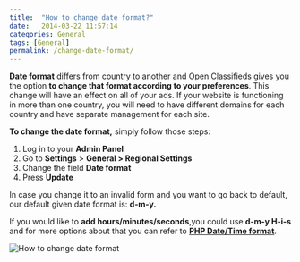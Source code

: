 ```yaml
---
title:  "How to change date format?"
date:   2014-03-22 11:57:14
categories: General
tags: [General]
permalink: /change-date-format/
---
```

**Date format** differs from country to another and Open Classifieds gives you the option **to change that format according to your preferences**. This change will have an effect on all of your ads. If your website is functioning in more than one country, you will need to have different domains for each country and have separate management for each site.

**To change the date format,** simply follow those steps: 

1. Log in to your **Admin Panel** 
2. Go to **Settings** > **General > Regional Settings** 
3. Change the field **Date format** 
4. Press **Update** 

In case you change it to an invalid form and you want to go back to default, our default given date format is: **d-m-y.**

If you would like to **add hours/minutes/seconds**,you could use **d-m-y H-i-s** and for more options about that you can refer to **[PHP Date/Time format](http://php.net/manual/en/function.date.php)**.

![How to change date format](http://open-classifieds.com/wp-content/uploads/2014/03/How-to-change-date-format1.png)

